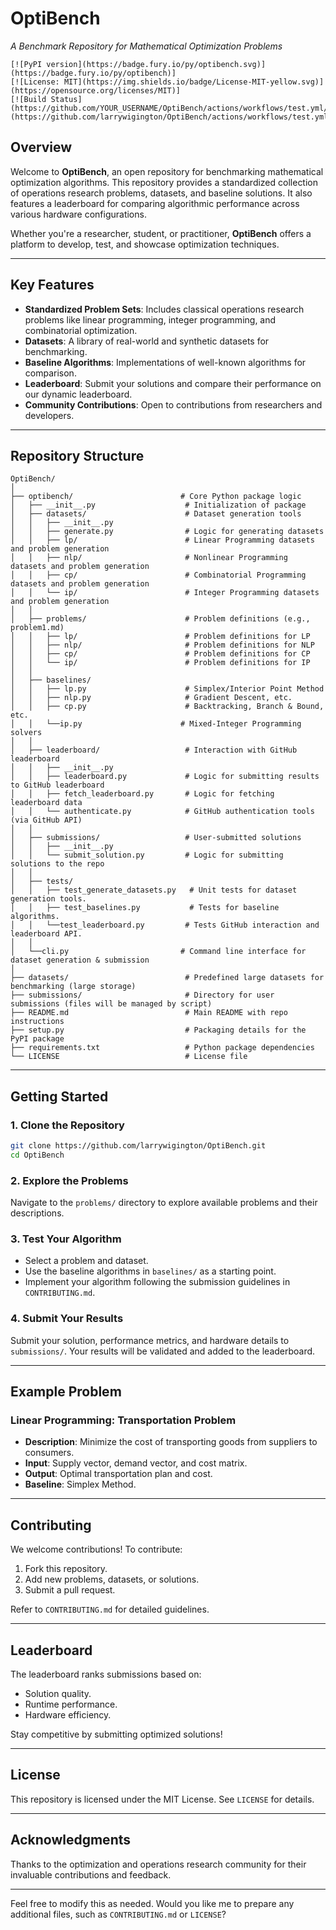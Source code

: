 # **OptiBench**  
*A Benchmark Repository for Mathematical Optimization Problems*

    [![PyPI version](https://badge.fury.io/py/optibench.svg)](https://badge.fury.io/py/optibench)]
    [![License: MIT](https://img.shields.io/badge/License-MIT-yellow.svg)](https://opensource.org/licenses/MIT)]
    [![Build Status](https://github.com/YOUR_USERNAME/OptiBench/actions/workflows/test.yml/badge.svg)](https://github.com/larrywigington/OptiBench/actions/workflows/test.yml)]

## **Overview**  
Welcome to **OptiBench**, an open repository for benchmarking mathematical optimization algorithms. This repository provides a standardized collection of operations research problems, datasets, and baseline solutions. It also features a leaderboard for comparing algorithmic performance across various hardware configurations.  

Whether you're a researcher, student, or practitioner, **OptiBench** offers a platform to develop, test, and showcase optimization techniques.

---

## **Key Features**
- **Standardized Problem Sets**: Includes classical operations research problems like linear programming, integer programming, and combinatorial optimization.
- **Datasets**: A library of real-world and synthetic datasets for benchmarking.
- **Baseline Algorithms**: Implementations of well-known algorithms for comparison.
- **Leaderboard**: Submit your solutions and compare their performance on our dynamic leaderboard.
- **Community Contributions**: Open to contributions from researchers and developers.

---

## **Repository Structure**

```plaintext
OptiBench/
│
├── optibench/                        # Core Python package logic
│   ├── __init__.py                    # Initialization of package
│   ├── datasets/                      # Dataset generation tools
│   │   ├── __init__.py
│   │   ├── generate.py                # Logic for generating datasets
│   │   ├── lp/                        # Linear Programming datasets and problem generation
│   │   ├── nlp/                       # Nonlinear Programming datasets and problem generation
│   │   ├── cp/                        # Combinatorial Programming datasets and problem generation
│   │   └── ip/                        # Integer Programming datasets and problem generation
│   │
│   ├── problems/                      # Problem definitions (e.g., problem1.md)
│   │   ├── lp/                        # Problem definitions for LP
│   │   ├── nlp/                       # Problem definitions for NLP
│   │   ├── cp/                        # Problem definitions for CP
│   │   └── ip/                        # Problem definitions for IP
│   │
│   ├── baselines/
│   │   ├── lp.py                      # Simplex/Interior Point Method
│   │   ├── nlp.py                     # Gradient Descent, etc.
│   │   ├── cp.py                      # Backtracking, Branch & Bound, etc.
│   │   └──ip.py                      # Mixed-Integer Programming solvers
│   │
│   ├── leaderboard/                   # Interaction with GitHub leaderboard
│   │   ├── __init__.py
│   │   ├── leaderboard.py             # Logic for submitting results to GitHub leaderboard
│   │   ├── fetch_leaderboard.py       # Logic for fetching leaderboard data
│   │   └── authenticate.py            # GitHub authentication tools (via GitHub API)
│   │
│   ├── submissions/                   # User-submitted solutions
│   │   ├── __init__.py
│   │   └── submit_solution.py         # Logic for submitting solutions to the repo
│   │   
│   ├── tests/
│   │   ├── test_generate_datasets.py   # Unit tests for dataset generation tools.
│   │   ├── test_baselines.py           # Tests for baseline algorithms.
│   │   └──test_leaderboard.py         # Tests GitHub interaction and leaderboard API.
│   │   
│   └──cli.py                         # Command line interface for dataset generation & submission
│
├── datasets/                          # Predefined large datasets for benchmarking (large storage)
├── submissions/                       # Directory for user submissions (files will be managed by script)
├── README.md                          # Main README with repo instructions
├── setup.py                           # Packaging details for the PyPI package
├── requirements.txt                   # Python package dependencies
└── LICENSE                            # License file
```

---

## **Getting Started**
### **1. Clone the Repository**
```bash
git clone https://github.com/larrywigington/OptiBench.git
cd OptiBench
```

### **2. Explore the Problems**
Navigate to the `problems/` directory to explore available problems and their descriptions.

### **3. Test Your Algorithm**
- Select a problem and dataset.
- Use the baseline algorithms in `baselines/` as a starting point.
- Implement your algorithm following the submission guidelines in `CONTRIBUTING.md`.

### **4. Submit Your Results**
Submit your solution, performance metrics, and hardware details to `submissions/`. Your results will be validated and added to the leaderboard.

---

## **Example Problem**
### Linear Programming: Transportation Problem
- **Description**: Minimize the cost of transporting goods from suppliers to consumers.
- **Input**: Supply vector, demand vector, and cost matrix.
- **Output**: Optimal transportation plan and cost.
- **Baseline**: Simplex Method.

---

## **Contributing**
We welcome contributions! To contribute:
1. Fork this repository.
2. Add new problems, datasets, or solutions.
3. Submit a pull request.

Refer to `CONTRIBUTING.md` for detailed guidelines.

---

## **Leaderboard**
The leaderboard ranks submissions based on:
- Solution quality.
- Runtime performance.
- Hardware efficiency.

Stay competitive by submitting optimized solutions!

---

## **License**
This repository is licensed under the MIT License. See `LICENSE` for details.

---

## **Acknowledgments**
Thanks to the optimization and operations research community for their invaluable contributions and feedback.  

---

Feel free to modify this as needed. Would you like me to prepare any additional files, such as `CONTRIBUTING.md` or `LICENSE`?
